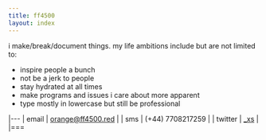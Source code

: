 ```yaml
---
title: ff4500
layout: index
---
```


i make/break/document things. my life ambitions include but are not limited to:

+	inspire people a bunch  
+   not be a jerk to people  
+   stay hydrated at all times  
+   make programs and issues i care about more apparent  
+   type mostly in lowercase but still be professional  

|---
| email    | orange@ff4500.red                             |
| sms      | (+44) 7708217259                              |
| twitter  | [_xs](https://twitter.com/_xs)                |
|===

